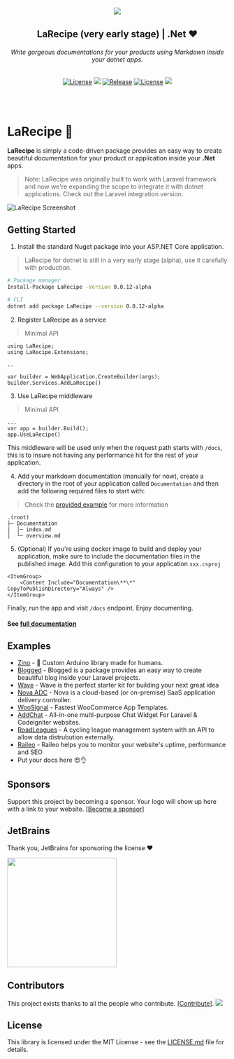 <h6 align="center">
    <img src="https://larecipe.saleem.dev/images/logo.svg"/>
</h6>

<h2 align="center">
    LaRecipe (very early stage) | .Net ❤️
</h2>


<h6 align="center">
    Write gorgeous documentations for your products using Markdown inside your dotnet apps.
</h6>
    

<p align="center">
<a href="https://github.com/larecipe/larecipe-dotnet"><img src="https://img.shields.io/packagist/dt/binarytorch/larecipe.svg" alt="License"></a>
<a title="MadeWithVueJs.com Shield" href="https://madewithvuejs.com/p/larecipe/shield-link"> <img src="https://madewithvuejs.com/storage/repo-shields/1087-shield.svg"/></a>
<a href="https://github.com/larecipe/larecipe-dotnet"><img src="https://img.shields.io/github/release/larecipe/larecipe-dotnet.svg" alt="Release"></a>
<a href="https://github.com/larecipe/larecipe-dotnet"><img src="https://poser.pugx.org/laravel/framework/license.svg" alt="License"></a>
 <a href="#sponsors" alt="Sponsors on Open Collective"><img src="https://opencollective.com/larecipe/sponsors/badge.svg" /></a> 
</p>
<br/><br/>

# LaRecipe 🍪

**LaRecipe** is simply a code-driven package provides an easy way to create beautiful documentation for your product or application inside your **.Net** apps.

> Note: LaRecipe was originally built to work with Laravel framework and now we're expanding the scope to integrate it with dotnet applications. Check out the Laravel integration version.

![LaRecipe Screenshot](https://larecipe.saleem.dev/images/screenshot.png#)


## Getting Started

1. Install the standard Nuget package into your ASP.NET Core application.

> LaRecipe for dotnet is still in a very early stage (alpha), use it carefully with production.

```bash
# Package manager
Install-Package LaRecipe -Version 0.0.12-alpha

# CLI
dotnet add package LaRecipe --version 0.0.12-alpha
```

2. Register LaRecipe as a service

> Minimal API

```
using LaRecipe;
using LaRecipe.Extensions;

..

var builder = WebApplication.CreateBuilder(args);
builder.Services.AddLaRecipe()
```

3. Use LaRecipe middleware

> Minimal API

```
...
var app = builder.Build();
app.UseLaRecipe()
```

This middleware will be used only when the request path starts with `/docs`, this is to insure not having any performance hit for the rest of your application. 


4. Add your markdown documentation (manually for now), create a directory in the root of your application called `Documentation` and then add the following required files to start with:

> Check the [provided example](https://github.com/larecipe/larecipe-dotnet/tree/main/tests/LaRecipe.Example/Documentation) for more information

```
.(root)
├─ Documentation
|  │─ index.md
│  └─ overview.md
```

5. (Optional) If you're using docker image to build and deploy your application, make sure to include the documentation files in the published image. Add this configuration to your application `xxx.csproj` 

```
<ItemGroup>
    <Content Include="Documentation\**\*" CopyToPublishDirectory="Always" />
</ItemGroup>
```


Finally, run the app and visit `/docs` endpoint. Enjoy documenting.

#### See [full documentation](https://larecipe-dotnet.saleem.dev/)


## Examples

* [Zino](https://zino.binarytorch.com.my/1.0/installation) - 🤖 Custom Arduino library made for humans.
* [Blogged](https://blogged.binarytorch.com.my/docs/1.0/overview) - Blogged is a package provides an easy way to create beautiful blog inside your Laravel projects.
* [Wave](https://wave.devdojo.com/docs) - Wave is the perfect starter kit for building your next great idea
* [Nova ADC](https://nova-adc.com/docs/1.0/overview) - Nova is a cloud-based (or on-premise) SaaS application delivery controller.
* [WooSignal](https://woosignal.com/docs/api/1.0/overview) - Fastest WooCommerce
App Templates.
* [AddChat](https://addchat-docs.classiebit.com/docs/1.0/introduction) - All-in-one multi-purpose Chat Widget For Laravel & Codeigniter websites.
* [RoadLeagues](https://roadleagues.com/docs/1.0/overview) - A cycling league management system with an API to allow data distrubution externally.
* [Raileo](https://raileo.com/docs/1.0/overview) - Raileo helps you to monitor your website's uptime, performance and SEO
* Put your docs here 😍👌



## Sponsors

Support this project by becoming a sponsor. Your logo will show up here with a link to your website. [[Become a sponsor](https://opencollective.com/larecipe#sponsor)]

## JetBrains
Thank you, JetBrains for sponsoring the license ❤️

<a href="https://www.jetbrains.com/community/opensource/#support" target="__blank">
<img src="https://resources.jetbrains.com/storage/products/company/brand/logos/jb_beam.png?_gl=1*18f1z4q*_ga*MTI4MDYwODYzNy4xNjUyMzU3ODM3*_ga_9J976DJZ68*MTY2MTg3NDM2NC4xMi4xLjE2NjE4NzUxNTAuMC4wLjA.&_ga=2.85008921.1685901777.1661797034-1280608637.1652357837" width="250px" />
</a>

## Contributors

This project exists thanks to all the people who contribute. [[Contribute](CONTRIBUTING.md)].
<a href="https://github.com/saleem-hadad/larecipe/graphs/contributors"><img src="https://opencollective.com/larecipe/contributors.svg?width=890&button=false" /></a>

## License

This library is licensed under the MIT License - see the [LICENSE.md](LICENSE) file for details.
